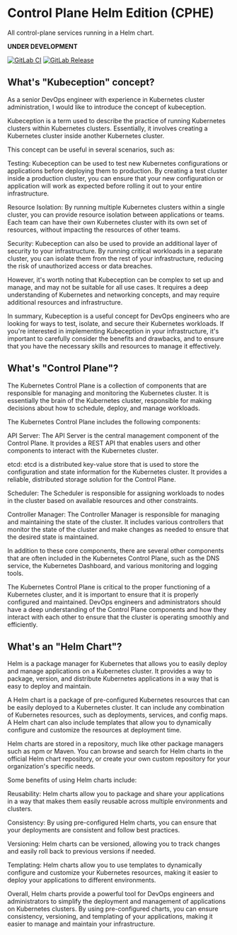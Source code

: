 # Control Plane Helm Edition (CPHE)
All control-plane services running in a Helm chart.

**UNDER DEVELOPMENT**

[![GitLab CI](https://git.scms.ovh/kubernetes/control-plane-chart/badges/master/pipeline.svg)](https://git.scms.ovh/kubernetes/control-plane-chart/-/pipelines) [![GitLab Release](https://git.scms.ovh/kubernetes/control-plane-chart/-/badges/release.svg?order_by=release_at)](https://git.scms.ovh/kubernetes/control-plane-chart/-/releases)

## What's "Kubeception" concept?

As a senior DevOps engineer with experience in Kubernetes cluster administration, I would like to introduce the concept of kubeception.

Kubeception is a term used to describe the practice of running Kubernetes clusters within Kubernetes clusters. Essentially, it involves creating a Kubernetes cluster inside another Kubernetes cluster.

This concept can be useful in several scenarios, such as:

Testing: Kubeception can be used to test new Kubernetes configurations or applications before deploying them to production. By creating a test cluster inside a production cluster, you can ensure that your new configuration or application will work as expected before rolling it out to your entire infrastructure.

Resource Isolation: By running multiple Kubernetes clusters within a single cluster, you can provide resource isolation between applications or teams. Each team can have their own Kubernetes cluster with its own set of resources, without impacting the resources of other teams.

Security: Kubeception can also be used to provide an additional layer of security to your infrastructure. By running critical workloads in a separate cluster, you can isolate them from the rest of your infrastructure, reducing the risk of unauthorized access or data breaches.

However, it's worth noting that Kubeception can be complex to set up and manage, and may not be suitable for all use cases. It requires a deep understanding of Kubernetes and networking concepts, and may require additional resources and infrastructure.

In summary, Kubeception is a useful concept for DevOps engineers who are looking for ways to test, isolate, and secure their Kubernetes workloads. If you're interested in implementing Kubeception in your infrastructure, it's important to carefully consider the benefits and drawbacks, and to ensure that you have the necessary skills and resources to manage it effectively.

## What's "Control Plane"?

The Kubernetes Control Plane is a collection of components that are responsible for managing and monitoring the Kubernetes cluster. It is essentially the brain of the Kubernetes cluster, responsible for making decisions about how to schedule, deploy, and manage workloads.

The Kubernetes Control Plane includes the following components:

API Server: The API Server is the central management component of the Control Plane. It provides a REST API that enables users and other components to interact with the Kubernetes cluster.

etcd: etcd is a distributed key-value store that is used to store the configuration and state information for the Kubernetes cluster. It provides a reliable, distributed storage solution for the Control Plane.

Scheduler: The Scheduler is responsible for assigning workloads to nodes in the cluster based on available resources and other constraints.

Controller Manager: The Controller Manager is responsible for managing and maintaining the state of the cluster. It includes various controllers that monitor the state of the cluster and make changes as needed to ensure that the desired state is maintained.

In addition to these core components, there are several other components that are often included in the Kubernetes Control Plane, such as the DNS service, the Kubernetes Dashboard, and various monitoring and logging tools.

The Kubernetes Control Plane is critical to the proper functioning of a Kubernetes cluster, and it is important to ensure that it is properly configured and maintained. DevOps engineers and administrators should have a deep understanding of the Control Plane components and how they interact with each other to ensure that the cluster is operating smoothly and efficiently.

## What's an "Helm Chart"?

Helm is a package manager for Kubernetes that allows you to easily deploy and manage applications on a Kubernetes cluster. It provides a way to package, version, and distribute Kubernetes applications in a way that is easy to deploy and maintain.

A Helm chart is a package of pre-configured Kubernetes resources that can be easily deployed to a Kubernetes cluster. It can include any combination of Kubernetes resources, such as deployments, services, and config maps. A Helm chart can also include templates that allow you to dynamically configure and customize the resources at deployment time.

Helm charts are stored in a repository, much like other package managers such as npm or Maven. You can browse and search for Helm charts in the official Helm chart repository, or create your own custom repository for your organization's specific needs.

Some benefits of using Helm charts include:

Reusability: Helm charts allow you to package and share your applications in a way that makes them easily reusable across multiple environments and clusters.

Consistency: By using pre-configured Helm charts, you can ensure that your deployments are consistent and follow best practices.

Versioning: Helm charts can be versioned, allowing you to track changes and easily roll back to previous versions if needed.

Templating: Helm charts allow you to use templates to dynamically configure and customize your Kubernetes resources, making it easier to deploy your applications to different environments.

Overall, Helm charts provide a powerful tool for DevOps engineers and administrators to simplify the deployment and management of applications on Kubernetes clusters. By using pre-configured charts, you can ensure consistency, versioning, and templating of your applications, making it easier to manage and maintain your infrastructure.
